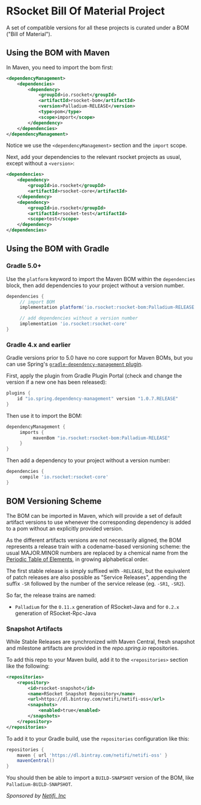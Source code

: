 # RSocket Bill Of Material Project

A set of compatible versions for all these projects is curated under a BOM ("Bill of Material").

## Using the BOM with Maven
In Maven, you need to import the bom first:

```xml
<dependencyManagement>
    <dependencies>
        <dependency>
            <groupId>io.rsocket</groupId>
            <artifactId>rsocket-bom</artifactId>
            <version>Palladium-RELEASE</version>
            <type>pom</type>
            <scope>import</scope>
        </dependency>
    </dependencies>
</dependencyManagement>
```
Notice we use the `<dependencyManagement>` section and the `import` scope.

Next, add your dependencies to the relevant rsocket projects as usual, except without a `<version>`:

```xml
<dependencies>
    <dependency>
        <groupId>io.rsocket</groupId>
        <artifactId>rsocket-core</artifactId>
    </dependency>
    <dependency>
        <groupId>io.rsocket</groupId>
        <artifactId>rsocket-test</artifactId>
        <scope>test</scope>
    </dependency>
</dependencies>
```

## Using the BOM with Gradle
### Gradle 5.0+
Use the `platform` keyword to import the Maven BOM within the `dependencies` block, then add dependencies to
your project without a version number.

```groovy
dependencies {
     // import BOM
     implementation platform('io.rsocket:rsocket-bom:Palladium-RELEASE')

     // add dependencies without a version number
     implementation 'io.rsocket:rsocket-core'
}
```

### Gradle 4.x and earlier
Gradle versions prior to 5.0 have no core support for Maven BOMs, but you can use Spring's [`gradle-dependency-management` plugin](https://github.com/spring-gradle-plugins/dependency-management-plugin).

First, apply the plugin from Gradle Plugin Portal (check and change the version if a new one has been released):

```groovy
plugins {
    id "io.spring.dependency-management" version "1.0.7.RELEASE"
}
```
Then use it to import the BOM:

```groovy
dependencyManagement {
     imports {
          mavenBom "io.rsocket:rsocket-bom:Palladium-RELEASE"
     }
}
```

Then add a dependency to your project without a version number:

```groovy
dependencies {
     compile 'io.rsocket:rsocket-core'
}
```


## BOM Versioning Scheme
The BOM can be imported in Maven, which will provide a set of default artifact versions to use whenever the corresponding dependency is added to a pom without an explicitly provided version.

As the different artifacts versions are not necessarily aligned, the BOM represents a release train with a codename-based versioning scheme: the usual MAJOR.MINOR numbers are replaced by a chemical name from the [Periodic Table of Elements](https://en.wikipedia.org/wiki/List_of_chemical_elements), in growing alphabetical order.

The first stable release is simply suffixed with `-RELEASE`, but the equivalent of patch releases are also possible as "Service Releases", appending the suffix `-SR` followed by the number of the service release (eg. `-SR1`, `-SR2`).

So far, the release trains are named:
 - `Palladium` for the `0.11.x` generation of RSocket-Java and for `0.2.x` generation 
 of RSocket-Rpc-Java

### Snapshot Artifacts

While Stable Releases are synchronized with Maven Central, fresh snapshot and milestone artifacts are provided in the _repo.spring.io_ repositories.

To add this repo to your Maven build, add it to the `<repositories>` section like the following:

```xml
<repositories>
	<repository>
	    <id>rsocket-snapshot</id>
	    <name>RSocket Snapshot Repository</name>
	    <url>https://dl.bintray.com/netifi/netifi-oss</url>
	    <snapshots>
	        <enabled>true</enabled>
	    </snapshots>
	</repository>
</repositories>
```

To add it to your Gradle build, use the `repositories` configuration like this:
```groovy
repositories {
	maven { url 'https://dl.bintray.com/netifi/netifi-oss' }
	mavenCentral()
}
```

You should then be able to import a `BUILD-SNAPSHOT` version of the BOM, like `Palladium-BUILD-SNAPSHOT`.

_Sponsored by [Netifi, Inc](https://www.netifi.com)_

